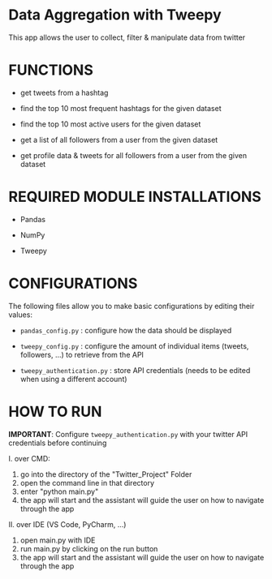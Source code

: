 # Data Aggregation with Tweepy

This app allows the user to collect, filter & manipulate data from twitter


# FUNCTIONS
- get tweets from a hashtag
  
- find the top 10 most frequent hashtags for the given dataset
  
- find the top 10 most active users for the given dataset
  
- get a list of all followers from a user from the given dataset
  
- get profile data & tweets for all followers from a user from the given dataset


# REQUIRED MODULE INSTALLATIONS
- Pandas
  
- NumPy
  
- Tweepy


# CONFIGURATIONS
The following files allow you to make basic configurations by editing their values:
- `pandas_config.py` : configure how the data should be displayed
  
- `tweepy_config.py` : configure the amount of individual items (tweets, followers, ...) to retrieve from the API
  
- `tweepy_authentication.py` : store API credentials (needs to be edited when using a different account)


# HOW TO RUN

**IMPORTANT**: Configure `tweepy_authentication.py` with your twitter API credentials before continuing

I. over CMD:
  1. go into the directory of the "Twitter_Project" Folder
  2. open the command line in that directory
  3. enter "python main.py"
  4. the app will start and the assistant will guide the user on how to navigate through the app

II. over IDE (VS Code, PyCharm, ...)
 1. open main.py with IDE
 2. run main.py by clicking on the run button
 3. the app will start and the assistant will guide the user on how to navigate through the app

